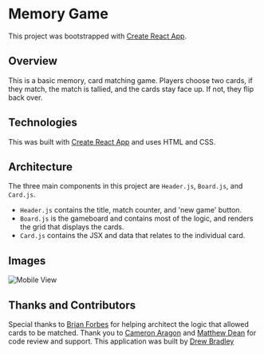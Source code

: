 # Memory Game

This project was bootstrapped with [Create React App](https://github.com/facebook/create-react-app).

## Overview
This is a basic memory, card matching game. Players choose two cards, if they match, the match is tallied, and the cards stay face up. If not, they flip back over.

## Technologies
This was built with [Create React App](https://github.com/facebook/create-react-app) and uses HTML and CSS.

## Architecture
The three main components in this project are ```Header.js```, ```Board.js```, and ```Card.js```.
  - ```Header.js``` contains the title, match counter, and 'new game' button.
  - ```Board.js``` is the gameboard and contains most of the logic, and renders the grid that displays the cards.
  - ```Card.js``` contains the JSX and data that relates to the individual card.

## Images
![Mobile View](https://media.giphy.com/media/C5stnpzU4tjUEmdbPk/giphy.gif)

## Thanks and Contributors

Special thanks to [Brian Forbes](https://github.com/Codeherder19) for helping architect the logic that allowed cards to be matched.
Thank you to [Cameron Aragon](https://github.com/camaragon) and [Matthew Dean](https://github.com/mattdeann) for code review and support.
This application was built by [Drew Bradley](https://github.com/DrewBradley)
